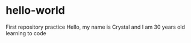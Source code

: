 # hello-world
First repository practice
Hello, my name is Crystal and I am 30 years old learning to code
